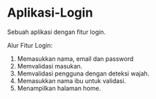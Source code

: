 # Aplikasi-Login
Sebuah aplikasi dengan fitur login.

Alur Fitur Login:
1. Memasukkan nama, email dan password
2. Memvalidasi masukan.
3. Memvalidasi pengguna dengan deteksi wajah.
4. Memasukkan nama ibu untuk validasi.
5. Menampilkan halaman home.
